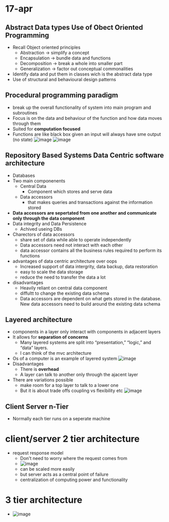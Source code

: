 # 17-apr
## Abstract Data types Use of Obect Oriented Programming
* Recall Object oriented principles
  * Abstraction -> simplify a concept
  * Encapsulation -> bundle data and functions
  * Decomposition -> break a whole into smaller part
  * Generalization -> factor out conceptual commonalities
* Identify data and put them in classes wich is the abstract data type
* Use of structural and behavioural design patterns

## Procedural programming paradigm
* break up the overall functionality of system into main program and subroutines
* Focus is on the data and behaviour of the function and how data moves through them
* Suited for **computation focused**
* Functions are like black box given an input will always have sme output (no state)
![image](https://github.com/ronitwilson/system-design/assets/9934360/2192fe8e-2b1a-4999-8b5d-97c6229837e9)
![image](https://github.com/ronitwilson/system-design/assets/9934360/764e3a91-c06b-4fa8-b464-b859dc7c2873)

## Repository Based Systems Data Centric software architecture
* Databases
* Two main componenents
  * Central Data
    * Component which stores and serve data
  * Data accessors
    * that makes queries and transactions against the information stored
* **Data accessors are sepertated from one another and communicate only through the data component**
* Data integrity and Data Persistence
  * Achived useing DBs
* Charectors of data accessors
  *  share set of data while able to operate independently
  *  Data accessors need not interact with each other
  *  data accessor contains all the business rules required to perform its functions
* advantages of data centric architecture over oops
  * Increased support of data intergrity, data backup, data restoration
  * easy to scale the data storage
  * reduce the need to  transfer the data a lot
* disadvantages
  * Heavily reliant on central data component
  * diffultt to change the existing data schema
  * Data accessors are dependent on what gets stored in the database. New data accessors need to build around the existing data schema

## Layered architecture
* components in a layer only interact with components in adjacent layers
* It allows for **separation of concerns**
    * Many layered systems are split into “presentation,” “logic,” and “data” layers.
    * I can think of the mvc architecture
* Os of a computer is an example of layered system
![image](https://github.com/ronitwilson/system-design/assets/9934360/3131fbd2-7845-418b-8e64-2da59a241cd2)
* Disadvantages
    * There is **overhead**
    * A layer can talk to another only through the ajacent layer
* There are variations possible
    * make room for a top layer to talk to a lower one
    * But it is about trade offs coupling vs flexibility etc
![image](https://github.com/ronitwilson/system-design/assets/9934360/0e2bddc1-8ec0-472a-9e33-f403e6cb5e8a)

## Client Server n-Tier 
* Normally each tier runs on a seperate machine
# client/server 2 tier architecture
* request response model
    * Don't need to worry where the request comes from
    * ![image](https://github.com/ronitwilson/system-design/assets/9934360/813c802e-a43d-4e2e-9413-0c21cc0f11f1)
    * can be scaled more easily
    * but server acts as a central point of failure
    * centralization of computing power and functionality
# 3 tier architecture 
* ![image](https://github.com/ronitwilson/system-design/assets/9934360/efae2046-dc82-4cbc-8ab3-7227dd9cded2)



